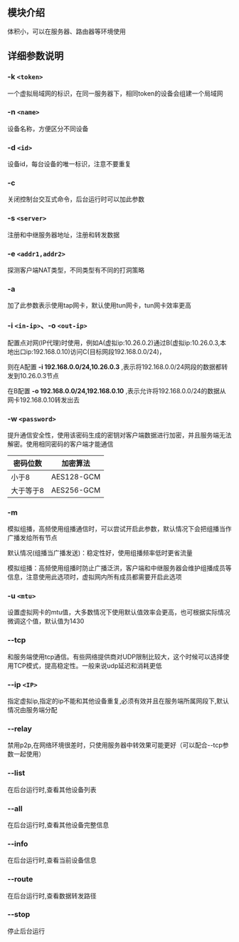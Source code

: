 ## 模块介绍
体积小，可以在服务器、路由器等环境使用
## 详细参数说明
### -k `<token>`
一个虚拟局域网的标识，在同一服务器下，相同token的设备会组建一个局域网
### -n `<name>`
设备名称，方便区分不同设备
### -d `<id>`
设备id，每台设备的唯一标识，注意不要重复
### -c
关闭控制台交互式命令，后台运行时可以加此参数
### -s `<server>`
注册和中继服务器地址，注册和转发数据
### -e `<addr1,addr2>`
探测客户端NAT类型，不同类型有不同的打洞策略
### -a
加了此参数表示使用tap网卡，默认使用tun网卡，tun网卡效率更高
### -i `<in-ip>`、-o  `<out-ip>`

配置点对网(IP代理)时使用，例如A(虚拟ip:10.26.0.2)通过B(虚拟ip:10.26.0.3,本地出口ip:192.168.0.10)访问C(目标网段192.168.0.0/24)，

则在A配置 **-i 192.168.0.0/24,10.26.0.3** ,表示将192.168.0.0/24网段的数据都转发到10.26.0.3节点

在B配置 **-o 192.168.0.0/24,192.168.0.10**  ,表示允许将192.168.0.0/24的数据从网卡192.168.0.10转发出去

### -w `<password>`

提升通信安全性，使用该密码生成的密钥对客户端数据进行加密，并且服务端无法解密。使用相同密码的客户端才能通信

| 密码位数     | 加密算法   |  
|---------|-------| 
| 小于8 | AES128-GCM     
| 大于等于8 | AES256-GCM     | 

### -m
模拟组播，高频使用组播通信时，可以尝试开启此参数，默认情况下会把组播当作广播发给所有节点

默认情况(组播当广播发送)：稳定性好，使用组播频率低时更省流量

模拟组播：高频使用组播时防止广播泛洪，客户端和中继服务器会维护组播成员等信息，注意使用此选项时，虚拟网内所有成员都需要开启此选项

### -u `<mtu>`

设置虚拟网卡的mtu值，大多数情况下使用默认值效率会更高，也可根据实际情况微调这个值，默认值为1430

###  --tcp
和服务端使用tcp通信。有些网络提供商对UDP限制比较大，这个时候可以选择使用TCP模式，提高稳定性。一般来说udp延迟和消耗更低
### --ip `<IP>`
指定虚拟ip,指定的ip不能和其他设备重复,必须有效并且在服务端所属网段下,默认情况由服务端分配
### --relay
禁用p2p,在网络环境很差时，只使用服务器中转效果可能更好（可以配合--tcp参数一起使用）
### --list
在后台运行时,查看其他设备列表
### --all
在后台运行时,查看其他设备完整信息
### --info
在后台运行时,查看当前设备信息
### --route 
在后台运行时,查看数据转发路径
### --stop
停止后台运行
